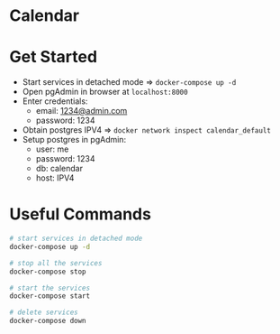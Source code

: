 # Calendar

# Get Started

- Start services in detached mode => `docker-compose up -d`
- Open pgAdmin in browser at `localhost:8000`
- Enter credentials:
  - email: 1234@admin.com
  - password: 1234
- Obtain postgres IPV4 => `docker network inspect calendar_default`
- Setup postgres in pgAdmin:
  - user: me
  - password: 1234
  - db: calendar
  - host: IPV4

# Useful Commands

```bash
# start services in detached mode
docker-compose up -d

# stop all the services
docker-compose stop

# start the services
docker-compose start

# delete services
docker-compose down
```
